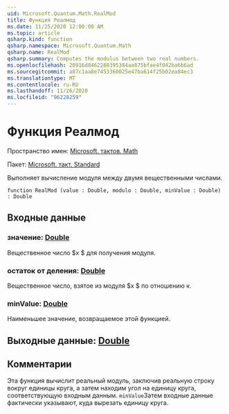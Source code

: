 ```yaml
---
uid: Microsoft.Quantum.Math.RealMod
title: Функция Реалмод
ms.date: 11/25/2020 12:00:00 AM
ms.topic: article
qsharp.kind: function
qsharp.namespace: Microsoft.Quantum.Math
qsharp.name: RealMod
qsharp.summary: Computes the modulus between two real numbers.
ms.openlocfilehash: 20916d8462288395384aa875bfae4f042ba6b6ad
ms.sourcegitcommit: a87c1aa8e7453360025e47ba614f25b02ea84ec3
ms.translationtype: MT
ms.contentlocale: ru-RU
ms.lasthandoff: 11/26/2020
ms.locfileid: "96228259"
---
```

# <a name="realmod-function"></a>Функция Реалмод

Пространство имен: [Microsoft. тактов. Math](xref:Microsoft.Quantum.Math)

Пакет: [Microsoft. такт. Standard](https://nuget.org/packages/Microsoft.Quantum.Standard)


Выполняет вычисление модуля между двумя вещественными числами.

```qsharp
function RealMod (value : Double, modulo : Double, minValue : Double) : Double
```


## <a name="input"></a>Входные данные

### <a name="value--double"></a>значение: [Double](xref:microsoft.quantum.lang-ref.double)

Вещественное число $x $ для получения модуля.


### <a name="modulo--double"></a>остаток от деления: [Double](xref:microsoft.quantum.lang-ref.double)

Вещественное число, взятое из модуля $x $ по отношению к.


### <a name="minvalue--double"></a>minValue: [Double](xref:microsoft.quantum.lang-ref.double)

Наименьшее значение, возвращаемое этой функцией.



## <a name="output--double"></a>Выходные данные: [Double](xref:microsoft.quantum.lang-ref.double)



## <a name="remarks"></a>Комментарии

Эта функция вычислит реальный модуль, заключив реальную строку вокруг единицы круга, а затем находим угол на единицу круга, соответствующую входным данным.
`minValue`Затем входные данные фактически указывают, куда вырезать единицу круга.